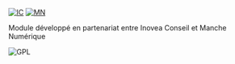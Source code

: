 <a href="https://www.inovea-conseil.com" target="_blank">![IC](https://www.dolibiz.com/wp-content/uploads/2017/09/inovea.png "Inovea Conseil expert Dolibarr")</a>
<a href="https://www.inovea-conseil.com" target="_blank">![MN](https://manchenumerique.fr/wp-content/uploads/2020/02/MANCHE-NUMERIQUE-RVB.png "Manche Numérique")</a>

Module développé en partenariat entre Inovea Conseil et Manche Numérique

![GPL](https://www.dolibiz.com/wp-content/uploads/2017/09/gpl.png "Licence GPL v3")
